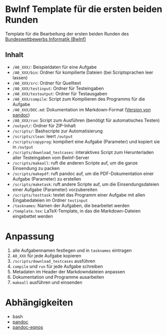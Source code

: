 # BwInf Template für die ersten beiden Runden

Template für die Bearbeitung der ersten beiden Runden des [Bundeswettbewerbs Informatik (BwInf)](https://bwinf.de/bundeswettbewerb)

## Inhalt

- `/A0_XXX/`: Beispieldaten für eine Aufgabe
- `/A0_XXX/bin`: Ordner für kompilierte Dateien (bei Scriptsprachen leer lassen)
- `/A0_XXX/src`: Ordner für Quelltext
- `/A0_XXX/testinput`: Ordner für Testeingaben
- `/A0_XXX/testoutput`: Ordner für Testausgaben
- `/A0_XXX/compile`: Script zum Kompilieren des Programms für die Aufgabe
- `/A0_XXX/DOC.md`: Dokumentation im Markdown-Format ([Version von pandoc](https://pandoc.org/MANUAL.html#pandocs-markdown))
- `/A0_XXX/run`: Script zum Ausführen (benötigt für automatisches Testen)
- `/output/`: Ordner für ZIP-Inhalt
- `/scripts/`: Bashscripte zur Automatisierung
- `/scripts/clean`: leert `/output`
- `/scripts/copyprog`: kompiliert eine Aufgabe (Parameter) und kopiert sie in `/output`
- `/scripts/download_testcases`: interaktives Script zum Herunterladen aller Testeingaben vom BwInf-Server
- `/scripts/makeall`: ruft die anderen Scripte auf, um die ganze Einsendung zu packen
- `/scripts/makepdf`: ruft pandoc auf, um die PDF-Dokumentation einer Aufgabe (Parameter) zu erstellen
- `/scripts/maketask`: ruft andere Scripte auf, um die Einsendungsdateien einer Aufgabe (Parameter) vorzubereiten
- `/scripts/testtask`: testet das Programm einer Aufgabe mit allen Eingabedateien im Ordner `testinput`
- `/tasknames`: Namen der Aufgaben, die bearbeitet werden
- `/template.tex`: LaTeX-Template, in das die Markdown-Dateien eingebettet werden

# Anpassung

1. alle Aufgabennamen festlegen und in `tasknames` eintragen
1. `A0_XXX` für jede Aufgabe kopieren
1. `/scripts/download_testcases` ausführen
1. `compile` und `run` für jede Aufgabe schreiben
1. Metadaten im Header der Markdowndateien anpassen
1. Dokumentation und Programme ausarbeiten
1. `makeall` ausführen und einsenden

# Abhängigkeiten

- bash
- [pandoc](https://pandoc.org)
- [pandoc-eqnos](https://github.com/tomduck/pandoc-eqnos)
